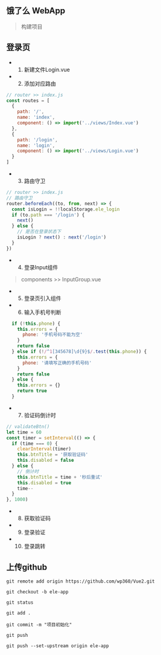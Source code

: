 ## 饿了么 WebApp
> 构建项目

## 登录页
* 1. 新建文件Login.vue
* 2. 添加对应路由
```js
// router >> index.js
const routes = [
  {
    path: '/',
    name: 'index',
    component: () => import('../views/Index.vue')
  },
  {
    path: '/login',
    name: 'login',
    component: () => import('../views/Login.vue')
  }
]
```
* 3. 路由守卫
```js
// router >> index.js
// 路由守卫
router.beforeEach((to, from, next) => {
  const isLogin = !!localStorage.ele_login
  if (to.path === '/login') {
    next()
  } else {
    // 是否在登录状态下
    isLogin ? next() : next('/login')
  }
})

```
* 4. 登录Input组件
> components >> InputGroup.vue
* 5. 登录页引入组件
* 6. 输入手机号判断
```js
  if (!this.phone) {
    this.errors = {
      phone: '手机号码不能为空'
    }
    return false
  } else if (!/^1[345678]\d{9}$/.test(this.phone)) {
    this.errors = {
      phone: '请填写正确的手机号码'
    }
    return false
  } else {
    this.errors = {}
    return true
  }
```
* 7. 验证码倒计时
```js
// validateBtn()
let time = 60
const timer = setInterval(() => {
  if (time === 0) {
    clearInterval(timer)
    this.btnTitle = '获取验证码'
    this.disabled = false
  } else {
    // 倒计时
    this.btnTitle = time + '秒后重试'
    this.disabled = true
    time--
  }
}, 1000)
```
* 8. 获取验证码
* 9. 登录验证
* 10. 登录跳转

## 上传github
```
git remote add origin https://github.com/wp360/Vue2.git

git checkout -b ele-app

git status

git add .

git commit -m "项目初始化"

git push

git push --set-upstream origin ele-app
```
